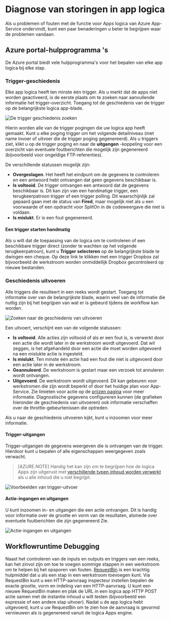 <properties
   pageTitle="Diagnose van storingen in logica apps | Microsoft Azure"
   description="Gemeenschappelijke aanpak voor wat waar logica apps lukt niet"
   services="logic-apps"
   documentationCenter=".net,nodejs,java"
   authors="jeffhollan"
   manager="erikre"
   editor=""/>

<tags
   ms.service="logic-apps"
   ms.devlang="multiple"
   ms.topic="article"
   ms.tgt_pltfrm="na"
   ms.workload="integration"
   ms.date="10/18/2016"
   ms.author="jehollan"/>

# <a name="diagnosing-logic-app-failures"></a>Diagnose van storingen in app logica

Als u problemen of fouten met de functie voor Apps logica van Azure App-Service ondervindt, kunt een paar benaderingen u beter te begrijpen waar de problemen vandaan.  

## <a name="azure-portal-tools"></a>Azure portal-hulpprogramma 's

De Azure portal biedt vele hulpprogramma's voor het bepalen van elke app logica bij elke stap.

### <a name="trigger-history"></a>Trigger-geschiedenis

Elke app logica heeft ten minste één trigger. Als u merkt dat de apps niet worden geactiveerd, is de eerste plaats om te zoeken naar aanvullende informatie het trigger-overzicht. Toegang tot de geschiedenis van de trigger op de belangrijkste logica app-blade.

![De trigger geschiedenis zoeken][1]

Hierin worden alle van de trigger pogingen die uw logica app heeft gemaakt. Kunt u elke poging trigger om het volgende detailniveau (met name invoer of uitvoer die de trigger poging gegenereerd). Als u triggers ziet, klikt u op de trigger poging en naar de **uitgangen** -koppeling voor een overzicht van eventuele foutberichten die mogelijk zijn gegenereerd (bijvoorbeeld voor ongeldige FTP-referenties).

De verschillende statussen mogelijk zijn:

* **Overgeslagen**. Het heeft het eindpunt om de gegevens te controleren en een antwoord hebt ontvangen dat geen gegevens beschikbaar is.
* **Is voltooid**. De trigger ontvangen een antwoord dat de gegevens beschikbaar is. Dit kan zijn van een handmatige trigger, een terugkeerpatroon trigger of een trigger polling. Dit waarschijnlijk zal gepaard gaan met de status van **Fired**, maar mogelijk niet als u een voorwaarde of een opdracht voor SplitOn in de codeweergave die niet is voldaan.
* **Is mislukt**. Er is een fout gegenereerd.

#### <a name="starting-a-trigger-manually"></a>Een trigger starten handmatig

Als u wilt dat de toepassing van de logica om te controleren of een beschikbare trigger direct (zonder te wachten op het volgende terugkeerpatroon), kunt u **Trigger selecteren** op de belangrijkste blade te dwingen een cheque. Op deze link te klikken met een trigger Dropbox zal bijvoorbeeld de werkstroom worden onmiddellijk Dropbox gecontroleerd op nieuwe bestanden.

### <a name="run-history"></a>Geschiedenis uitvoeren

Alle triggers die resulteert in een reeks wordt gestart. Toegang tot informatie over van de belangrijkste blade, waarin veel van de informatie die nuttig zijn bij het begrijpen van wat er is gebeurd tijdens de workflow kan worden.

![Zoeken naar de geschiedenis van uitvoeren][2]

Een uitvoert, verschijnt een van de volgende statussen:

* **Is voltooid**. Alle acties zijn voltooid of als er een fout is, is verwerkt door een actie die wordt later in de werkstroom wordt uitgevoerd. Dat wil zeggen, is het afgehandeld door een actie die moet worden uitgevoerd na een mislukte actie is ingesteld.
* **Is mislukt**. Ten minste één actie had een fout die niet is uitgevoerd door een actie later in de werkstroom.
* **Geannuleerd**. De werkstroom is gestart maar een verzoek tot annuleren wordt ontvangen.
* **Uitgevoerd**. De werkstroom wordt uitgevoerd. Dit kan gebeuren voor werkstromen die zijn wordt beperkt of door het huidige plan voor App-Service. Zie limieten voor actie op de [prijzen pagina](https://azure.microsoft.com/pricing/details/app-service/plans/) voor meer informatie. Diagnostische gegevens configureren kunnen (de grafieken hieronder de geschiedenis van uitvoeren) ook informatie verschaffen over de throttle-gebeurtenissen die optreden.

Als u naar de geschiedenis uitvoeren kijkt, kunt u inzoomen voor meer informatie.  

#### <a name="trigger-outputs"></a>Trigger-uitgangen

Trigger-uitgangen de gegevens weergeven die is ontvangen van de trigger. Hierdoor kunt u bepalen of alle eigenschappen weergegeven zoals verwacht.

>[AZURE.NOTE] Handig het kan zijn om te begrijpen hoe de logica Apps zijn uitgerust met [verschillende typen inhoud worden verwerkt](app-service-logic-content-type.md) als u alle inhoud die u niet begrijpt.

![Voorbeelden van trigger-uitvoer][3]

#### <a name="action-inputs-and-outputs"></a>Actie-ingangen en uitgangen

U kunt inzoomen in- en uitgangen die een actie ontvangen. Dit is handig voor informatie over de grootte en vorm van de resultaten, alsmede over eventuele foutberichten die zijn gegenereerd Zie.

![Actie-ingangen en uitgangen][4]

## <a name="debugging-workflow-runtime"></a>Workflowruntime Debugging

Naast het controleren van de inputs en outputs en triggers van een reeks, kan het zinvol zijn om toe te voegen sommige stappen in een werkstroom om te helpen bij het opsporen van fouten. [RequestBin](http://requestb.in) is een krachtig hulpmiddel dat u als een stap in een werkstroom toevoegen kunt. Via RequestBin kunt u een HTTP-aanvraag inspecteur instellen bepalen de exacte grootte, vorm en indeling van een HTTP-aanvraag. U kunt een nieuwe RequestBin maken en plak de URL in een logica app HTTP POST actie samen met de instantie inhoud u wilt testen (bijvoorbeeld een expressie of een andere stap uitvoer). Nadat u de app logica hebt uitgevoerd, kunt u uw RequestBin om te zien hoe de aanvraag is gevormd vernieuwen als is gegenereerd vanuit de logica Apps engine.




<!-- image references -->
[1]: ./media/app-service-logic-diagnosing-failures/triggerHistory.PNG
[2]: ./media/app-service-logic-diagnosing-failures/runHistory.PNG
[3]: ./media/app-service-logic-diagnosing-failures/triggerOutputsLink.PNG
[4]: ./media/app-service-logic-diagnosing-failures/ActionOutputs.PNG
